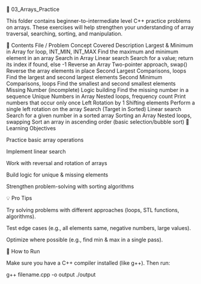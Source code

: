📘 03_Arrays_Practice

This folder contains beginner-to-intermediate level C++ practice problems on arrays.
These exercises will help strengthen your understanding of array traversal, searching, sorting, and manipulation.

📂 Contents
File / Problem	Concept Covered	Description
Largest & Minimum in Array	for loop, INT_MIN, INT_MAX	Find the maximum and minimum element in an array
Search in Array	Linear search	Search for a value; return its index if found, else -1
Reverse an Array	Two-pointer approach, swap()	Reverse the array elements in place
Second Largest	Comparisons, loops	Find the largest and second largest elements
Second Minimum	Comparisons, loops	Find the smallest and second smallest elements
Missing Number (incomplete)	Logic building	Find the missing number in a sequence
Unique Numbers in Array	Nested loops, frequency count	Print numbers that occur only once
Left Rotation by 1	Shifting elements	Perform a single left rotation on the array
Search (Target in Sorted)	Linear search	Search for a given number in a sorted array
Sorting an Array	Nested loops, swapping	Sort an array in ascending order (basic selection/bubble sort)
🎯 Learning Objectives

Practice basic array operations

Implement linear search

Work with reversal and rotation of arrays

Build logic for unique & missing elements

Strengthen problem-solving with sorting algorithms

💡 Pro Tips

Try solving problems with different approaches (loops, STL functions, algorithms).

Test edge cases (e.g., all elements same, negative numbers, large values).

Optimize where possible (e.g., find min & max in a single pass).

🚀 How to Run

Make sure you have a C++ compiler installed (like g++). Then run:

g++ filename.cpp -o output
./output
